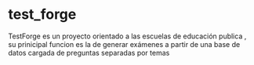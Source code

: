 # test_forge
TestForge es un proyecto orientado a las escuelas de educación publica , su prinicipal funcion es la de generar exámenes a partir de una base de datos cargada de preguntas separadas por temas
